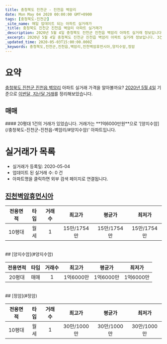 ```yaml
---
title: 충청북도 진천군 - 진천읍 벽암리
date: Mon May 04 2020 00:00:00 GMT+0900
tags: [충청북도-진천군]
_site_name: 매일 업데이트 되는 아파트 실거래가
_title: 충청북도 진천군 진천읍 벽암리 아파트 실거래가
_description: 2020년 5월 4일 충청북도 진천군 진천읍 벽암리 아파트 실거래 정보입니다. 3건 아파트 정보가 있습니다.
_excerpt: 2020년 5월 4일 충청북도 진천군 진천읍 벽암리 아파트 실거래 정보입니다. 3건 아파트 정보가 있습니다.
_updated_time: 2020-05-03T15:00:00.000Z
_keywords: 충청북도,진천군,진천읍,벽암리,진천벽암휴먼시아,양지수암,정암
---
```





# 요약
<ins>충청북도 진천군 진천읍 벽암리</ins> 아파트 실거래 가격을 알아볼까요? <ins>2020년 5월 4일</ins> 기준으로 <ins>이번달, 지난달 거래</ins>를 정리해보았습니다.

## 매매
<div class="container">
<div class="twelve columns" markdown="1">
#### 20평대
1건의 거래가 있었습니다. 거래가는 **1억6000만원**으로 '[양지수암](/충청북도-진천군-진천읍-벽암리/#양지수암)' 아파트입니다.
</div>
</div>



# 실거래가 목록
- 실거래가 등록일: 2020-05-04
- 업데이트 된 실거래 수: 0 건
- 아파트명을 클릭하면 외부 검색 페이지로 연결됩니다.

## [진천벽암휴먼시아](#진천벽암휴먼시아)

|전용면적|타입|거래수|최고가|평균가|최저가|
|:---:|:---:|:---:|:---:|:---:|:---:|
|10평대|<span class="deal-type-3">월세</span>|1|15만/1754만|15만/1754만|15만/1754만|

<br/>
## [양지수암](#양지수암)

|전용면적|타입|거래수|최고가|평균가|최저가|
|:---:|:---:|:---:|:---:|:---:|:---:|
|20평대|<span class="deal-type-1">매매</span>|1|1억6000만|1억6000만|1억6000만|

<br/>
## [정암](#정암)

|전용면적|타입|거래수|최고가|평균가|최저가|
|:---:|:---:|:---:|:---:|:---:|:---:|
|10평대|<span class="deal-type-3">월세</span>|1|30만/1000만|30만/1000만|30만/1000만|

<br/>



